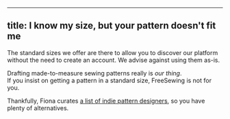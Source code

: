 ***

## title: I know my size, but your pattern doesn't fit me

The standard sizes we offer are there to allow you to discover our platform without
the need to create an account. We advise against using them as-is.

Drafting made-to-measure sewing patterns really is *our thing*.\
If you insist on getting a pattern in a standard size, FreeSewing is not for you.

Thankfully, Fiona curates
[a list of indie pattern designers](https://chainstitcher.blogspot.com/p/indie-pattern-designers.html), so you have plenty of alternatives.
